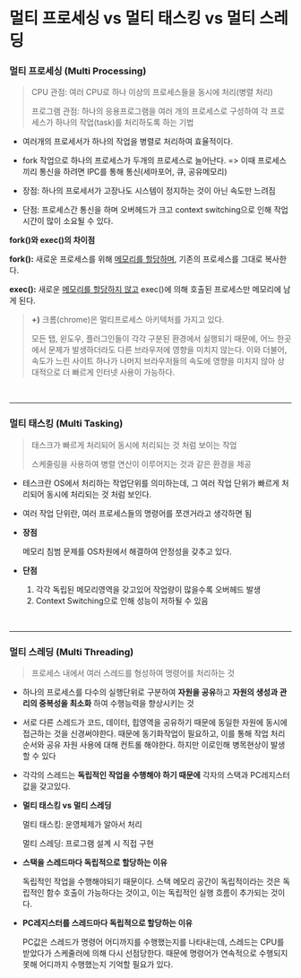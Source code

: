 # **멀티 프로세싱 vs 멀티 태스킹 vs 멀티 스레딩**

### **멀티 프로세싱 (Multi Processing)**

> CPU 관점: 여러 CPU로 하나 이상의 프로세스들을 동시에 처리(병렬 처리)
>
> 프로그램 관점: 하나의 응용프로그램을 여러 개의 프로세스로 구성하여 각 프로세스가 하나의 작업(task)를 처리하도록 하는 기법

- 여러개의 프로세서가 하나의 작업을 병렬로 처리하여 효율적이다. 

- fork 작업으로 하나의 프로세스가 두개의 프로세스로 늘어난다.
  => 이때 프로세스끼리 통신을 하려면 IPC를 통해 통신(세마포어, 큐, 공유메모리) 

- 장점: 하나의 프로세서가 고장나도 시스템이 정지하는 것이 아닌 속도만 느려짐

- 단점: 프로세스간 통신을 하며 오버헤드가 크고 context switching으로 인해 작업시간이 많이 소요될 수 있다.

  

**fork()와 exec()의 차이점**

**fork():** 새로운 프로세스를 위해 <u>메모리를 할당하며</u>, 기존의 프로세스를 그대로 복사한다.

**exec():** 새로운 <u>메모리를 할당하지 않고</u> exec()에 의해 호출된 프로세스만 메모리에 남게 된다.

> **+)** 크롬(chrome)은 멀티프로세스 아키텍처를 가지고 있다. 
>
> 모든 탭, 윈도우, 플러그인들이 각각 구분된 환경에서 실행되기 때문에, 어느 한곳에서 문제가 발생하더라도 다른 브라우저에 영향을 미치지 않는다. 이와 더불어, 속도가 느린 사이트 하나가 나머지 브라우저들의 속도에 영향을 미치지 않아 상대적으로 더 빠르게 인터넷 사용이 가능하다.

</br>

------------------

### 멀티 태스킹 (Multi Tasking)

> 태스크가 빠르게 처리되어 동시에 처리되는 것 처럼 보이는 작업
>
> 스케줄링을 사용하여 병렬 연산이 이루어지는 것과 같은 환경을 제공

- 테스크란 OS에서 처리하는 작업단위를 의미하는데, 그 여러 작업 단위가 빠르게 처리되어 동시에 처리되는 것 처럼 보인다.

- 여러 작업 단위란, 여러 프로세스들의 명령어를 쪼갠거라고 생각하면 됨

- **장점**

  메모리 침범 문제를 OS차원에서 해결하여 안정성을 갖추고 있다.

- **단점** 

  1. 각각 독립된 메모리영역을 갖고있어 작업량이 많을수록 오버헤드 발생
  2. Context Switching으로 인해 성능이 저하될 수 있음

</br>

---------------

### 멀티 스레딩 (Multi Threading)

> 프로세스 내에서 여러 스레드를 형성하여 명령어를 처리하는 것

* 하나의 프로세스를 다수의 실행단위로 구분하여 **자원을 공유**하고 **자원의 생성과 관리의 중복성을 최소화** 하여 수행능력을 향상시키는 것

* 서로 다른 스레드가 코드, 데이터, 힙영역을 공유하기 때문에 동일한 자원에 동시에 접근하는 것을 신경써야한다. 때문에 동기화작업이 필요하고, 이를 통해 작업 처리순서와 공유 자원 사용에 대해 컨트롤 해야한다. 하지만 이로인해 병목현상이 발생할 수 있다

* 각각의 스레드는 **독립적인 작업을 수행해야 하기 때문에** 각자의 스택과 PC레지스터 값을 갖고있다.

* **멀티 태스킹 vs 멀티 스레딩**

  멀티 태스킹: 운영체제가 알아서 처리

  멀티 스레딩: 프로그램 설계 시 직접 구현

* **스택을 스레드마다 독립적으로 할당하는 이유** 

  독립적인 작업을 수행해야되기 때문이다. 스택 메모리 공간이 독립적이라는 것은 독립적인 함수 호출이 가능하다는 것이고, 이는 독립적인 실행 흐름이 추가되는 것이다.

* **PC레지스터를 스레드마다 독립적으로 할당하는 이유**

  PC값은 스레드가 명령어 어디까지를 수행했는지를 나타내는데, 스레드는 CPU를 받았다가 스케줄러에 의해 다시 선점당한다. 때문에 명령어가 연속적으로 수행되지 못해 어디까지 수행했는지 기억할 필요가 있다.
